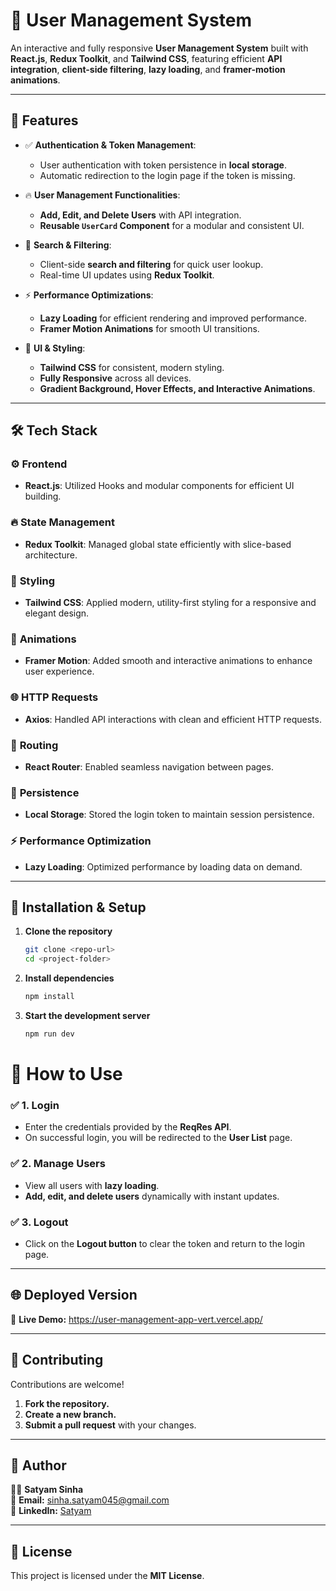 # 🚀 User Management System

An interactive and fully responsive **User Management System** built with **React.js**, **Redux Toolkit**, and **Tailwind CSS**, featuring efficient **API integration**, **client-side filtering**, **lazy loading**, and **framer-motion animations**.

---

## 🎯 **Features**

- ✅ **Authentication & Token Management**:  
  - User authentication with token persistence in **local storage**.  
  - Automatic redirection to the login page if the token is missing.

- 🔥 **User Management Functionalities**:  
  - **Add, Edit, and Delete Users** with API integration.  
  - **Reusable `UserCard` Component** for a modular and consistent UI.  

- 🎯 **Search & Filtering**:  
  - Client-side **search and filtering** for quick user lookup.  
  - Real-time UI updates using **Redux Toolkit**.

- ⚡️ **Performance Optimizations**:  
  - **Lazy Loading** for efficient rendering and improved performance.  
  - **Framer Motion Animations** for smooth UI transitions.  

- 🎨 **UI & Styling**:  
  - **Tailwind CSS** for consistent, modern styling.  
  - **Fully Responsive** across all devices.  
  - **Gradient Background, Hover Effects, and Interactive Animations**.

---

## 🛠️ **Tech Stack**

### ⚙️ **Frontend**
- **React.js**: Utilized Hooks and modular components for efficient UI building.

### 🔥 **State Management**
- **Redux Toolkit**: Managed global state efficiently with slice-based architecture.

### 🎨 **Styling**
- **Tailwind CSS**: Applied modern, utility-first styling for a responsive and elegant design.

### 🎥 **Animations**
- **Framer Motion**: Added smooth and interactive animations to enhance user experience.

### 🌐 **HTTP Requests**
- **Axios**: Handled API interactions with clean and efficient HTTP requests.

### 🔀 **Routing**
- **React Router**: Enabled seamless navigation between pages.

### 💾 **Persistence**
- **Local Storage**: Stored the login token to maintain session persistence.

### ⚡ **Performance Optimization**
- **Lazy Loading**: Optimized performance by loading data on demand.


---


## 🚀 **Installation & Setup**

1. **Clone the repository**
   ```bash
   git clone <repo-url>
   cd <project-folder>
2. **Install dependencies**
   ```bash
   npm install  

3. **Start the development server**
   ```bash
   npm run dev

# 🚀 **How to Use**

### ✅ 1. **Login**
- Enter the credentials provided by the **ReqRes API**.
- On successful login, you will be redirected to the **User List** page.

### ✅ 2. **Manage Users**
- View all users with **lazy loading**.  
- **Add, edit, and delete users** dynamically with instant updates.  

### ✅ 3. **Logout**
- Click on the **Logout button** to clear the token and return to the login page.

---

## 🌐 **Deployed Version**
🔗 **Live Demo:**  https://user-management-app-vert.vercel.app/  

---

## 🤝 **Contributing**
Contributions are welcome!  

1. **Fork the repository.**  
2. **Create a new branch.**  
3. **Submit a pull request** with your changes.

---


## 🚀 **Author**
👨‍💻 **Satyam Sinha**  
📧 **Email:** [sinha.satyam045@gmail.com](mailto:sinha.satyam045@gmail.com)  
🔗 **LinkedIn:** [Satyam](https://www.linkedin.com/in/satyam-sinha-51b748226/) 

---

## 📄 **License**
This project is licensed under the **MIT License**.


